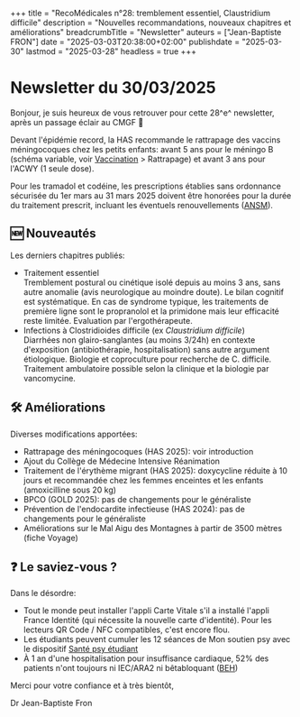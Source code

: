+++
title = "RecoMédicales n°28: tremblement essentiel, Claustridium difficile"
description = "Nouvelles recommandations, nouveaux chapitres et améliorations"
breadcrumbTitle = "Newsletter"
auteurs = ["Jean-Baptiste FRON"]
date = "2025-03-03T20:38:00+02:00"
publishdate = "2025-03-30"
lastmod = "2025-03-28"
headless = true
+++

# Newsletter du 30/03/2025

Bonjour, je suis heureux de vous retrouver pour cette 28^e^ newsletter, après un passage éclair au CMGF 📰

Devant l'épidémie record, la HAS recommande le rattrapage des vaccins méningocoques chez les petits enfants: avant 5 ans pour le méningo B (schéma variable, voir [Vaccination](https://recomedicales.fr/recommandations/vaccination/) > Rattrapage) et avant 3 ans pour l'ACWY (1 seule dose).

Pour les tramadol et codéine, les prescriptions établies sans ordonnance sécurisée du 1er mars au 31 mars 2025 doivent être honorées pour la durée du traitement prescrit, incluant les éventuels renouvellements ([ANSM](https://ansm.sante.fr/actualites/tramadol-et-codeine-les-nouvelles-regles-de-prescription-et-delivrance-entrent-en-vigueur-le-1er-mars-2025)).

## 🆕 Nouveautés

Les derniers chapitres publiés:

- Traitement essentiel  
  Tremblement postural ou cinétique isolé depuis au moins 3 ans, sans autre anomalie (avis neurologique au moindre doute). Le bilan cognitif est systématique. En cas de syndrome typique, les traitements de première ligne sont le propranolol et la primidone mais leur efficacité reste limitée. Evaluation par l'ergothérapeute.
- Infections à Clostridioides difficile (ex *Claustridium difficile*)  
  Diarrhées non glairo-sanglantes (au moins 3/24h) en contexte d'exposition (antibiothérapie, hospitalisation) sans autre argument étiologique. Biologie et coproculture pour recherche de C. difficile. Traitement ambulatoire possible selon la clinique et la biologie par vancomycine.

## 🛠️ Améliorations

Diverses modifications apportées:

- Rattrapage des méningocoques (HAS 2025): voir introduction
- Ajout du Collège de Médecine Intensive Réanimation
- Traitement de l'érythème migrant (HAS 2025): doxycycline réduite à 10 jours et recommandée chez les femmes enceintes et les enfants (amoxicilline sous 20 kg)
- BPCO (GOLD 2025): pas de changements pour le généraliste
- Prévention de l'endocardite infectieuse (HAS 2024): pas de changements pour le généraliste
- Améliorations sur le Mal Aigu des Montagnes à partir de 3500 mètres (fiche Voyage)

## ❓ Le saviez-vous ?

Dans le désordre:

- Tout le monde peut installer l'appli Carte Vitale s'il a installé l'appli France Identité (qui nécessite la nouvelle carte d'identité). Pour les lecteurs QR Code / NFC compatibles, c'est encore flou.
- Les étudiants peuvent cumuler les 12 séances de Mon soutien psy avec le dispositif [Santé psy étudiant](https://santepsy.etudiant.gouv.fr)
- À 1 an d'une hospitalisation pour insuffisance cardiaque, 52% des patients n'ont toujours ni IEC/ARA2 ni bêtabloquant ([BEH](https://beh.santepubliquefrance.fr/beh/2025/HS/2025_HS_4.html))

Merci pour votre confiance et à très bientôt,

Dr Jean-Baptiste Fron
